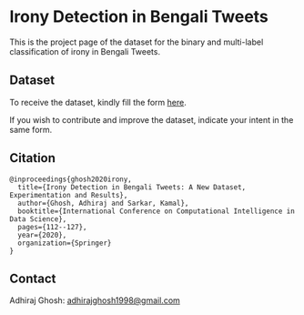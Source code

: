 # Irony Detection in Bengali Tweets
This is the project page of the dataset for the binary and multi-label classification of irony in Bengali Tweets.


## Dataset
To receive the dataset, kindly fill the form [here](https://forms.gle/S1KNoR5U4TcTgb2Q9).

If you wish to contribute and improve the dataset, indicate your intent in the same form.

## Citation
    @inproceedings{ghosh2020irony,
      title={Irony Detection in Bengali Tweets: A New Dataset, Experimentation and Results},
      author={Ghosh, Adhiraj and Sarkar, Kamal},
      booktitle={International Conference on Computational Intelligence in Data Science},
      pages={112--127},
      year={2020},
      organization={Springer}
    }

## Contact 
Adhiraj Ghosh: adhirajghosh1998@gmail.com

